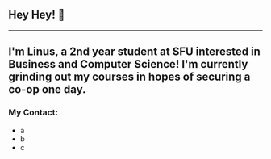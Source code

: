 ## Hey Hey! 👋 ##
---
I'm Linus, a 2nd year student at SFU interested in Business and Computer Science! I'm currently grinding out my courses in hopes of securing a co-op one day. 
---
### My Contact: ###
* a
* b
* c


<!--
**egbdf333/egbdf333** is a ✨ _special_ ✨ repository because its `README.md` (this file) appears on your GitHub profile.

Here are some ideas to get you started:

- 🔭 I’m currently working on ...
- 🌱 I’m currently learning ...
- 👯 I’m looking to collaborate on ...
- 🤔 I’m looking for help with ...
- 💬 Ask me about ...
- 📫 How to reach me: ...
- 😄 Pronouns: ...
- ⚡ Fun fact: ...
-->
